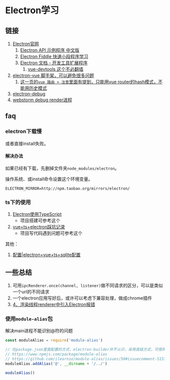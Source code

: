 # Electron学习

## 链接
1. [Electron官网](https://electronjs.org/)
    1. [Electron API 示例程序 中文版](https://github.com/demopark/electron-api-demos-Zh_CN)
    1. [Electron Fiddle 快速小段程序学习](https://electronjs.org/fiddle)
    1. [Electron 文档 - 开发工具扩展程序](https://electronjs.org/docs/tutorial/devtools-extension)
        1. [vue-devtools 这个不必翻墙](https://www.npmjs.com/package/vue-devtools)
1. [electron-vue 脚手架，可以避免很多问题](https://simulatedgreg.gitbooks.io/electron-vue/content/cn/)
    1. [这一页的`vue 路由 > 注意`里面有提到，只能用vue router的hash模式，不能用历史模式](https://simulatedgreg.gitbooks.io/electron-vue/content/cn/renderer-process.html)
1. [electron-debug](https://github.com/sindresorhus/electron-debug)
1. [webstorm debug render进程](https://blog.jetbrains.com/webstorm/2016/05/getting-started-with-electron-in-webstorm/)

## faq
### electron下载慢
或者直接install失败。

#### 解决办法
如果已经有下载，先删掉文件夹`node_modules/electron`。

操作系统、或install命令设置这个环境变量。
```properties
ELECTRON_MIRROR=http://npm.taobao.org/mirrors/electron/
```
### ts下的使用
1. [Electron使用TypeScript](https://www.jianshu.com/p/63710a444827)
    - 项目搭建可参考这个
1. [vue+ts+electron踩坑记录](https://www.jianshu.com/p/c1ce10fb4ca6)
    - 项目写代码遇到问题可参考这个

其他：
1. [配置|electron+vue+ts+sqlite配置](https://segmentfault.com/a/1190000015559639)


## 一些总结
1. 可用`ipcRenderer.once(channel, listener)`做不同请求的区分，可以是类似一个url的不同请求
1. 一个electron应用写好后，或许可以考虑下兼容处理，做成chrome插件
1. [4、渲染线程renderer中引入Electron报错](https://www.cnblogs.com/wonyun/p/10991984.html)

### 使用`module-alias`包
解决main进程不能识别@符的问题
```typescript
const moduleAlias = require('module-alias')

// 在package.json里面配置的方式，electron-builder并不认识，采用高级方式，可使两种环境都能用
// https://www.npmjs.com/package/module-alias
// https://github.com/ilearnio/module-alias/issues/50#issuecomment-515705625
moduleAlias.addAlias('@', __dirname + '/../')

moduleAlias()
```
